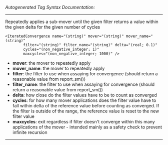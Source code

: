 _Autogenerated Tag Syntax Documentation:_

---
Repeatedly applies a sub-mover until the given filter returns a value within the given delta for the given number of cycles

```
<IteratedConvergence name="(string)" mover="(string)" mover_name="(string)"
        filter="(string)" filter_name="(string)" delta="(real; 0.1)"
        cycles="(non_negative_integer; 1)"
        maxcycles="(non_negative_integer; 1000)" />
```

-   **mover**: the mover to repeatedly apply
-   **mover_name**: the mover to repeatedly apply
-   **filter**: the filter to use when assaying for convergence (should return a reasonable value from report_sm())
-   **filter_name**: the filter to use when assaying for convergence (should return a reasonable value from report_sm())
-   **delta**: how close do the filter values have to be to count as converged
-   **cycles**: for how many mover applications does the filter value have to fall within delta of the reference value before counting as converged. If the filter is outside of the range, the reference value is reset to the new filter value
-   **maxcycles**: exit regardless if filter doesn't converge within this many applications of the mover - intended mainly as a safety check to prevent infinite recursion

---
